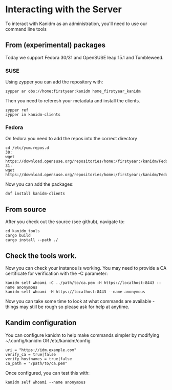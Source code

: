 # Interacting with the Server

To interact with Kanidm as an administration, you'll need to use our command line tools

## From (experimental) packages

Today we support Fedora 30/31 and OpenSUSE leap 15.1 and Tumbleweed.

### SUSE

Using zypper you can add the repository with:

    zypper ar obs://home:firstyear:kanidm home_firstyear_kanidm

Then you need to referesh your metadata and install the clients.

    zypper ref
    zypper in kanidm-clients

### Fedora

On fedora you need to add the repos into the correct directory

    cd /etc/yum.repos.d
    30:
    wget https://download.opensuse.org/repositories/home:/firstyear:/kanidm/Fedora_30/home:firstyear:kanidm.repo
    31:
    wget https://download.opensuse.org/repositories/home:/firstyear:/kanidm/Fedora_31/home:firstyear:kanidm.repo

Now you can add the packages:

    dnf install kanidm-clients

## From source

After you check out the source (see github), navigate to:

    cd kanidm_tools
    cargo build
    cargo install --path ./

## Check the tools work.

Now you can check your instance is working. You may need to provide a CA certificate for verification
with the -C parameter:

    kanidm self whoami -C ../path/to/ca.pem -H https://localhost:8443 --name anonymous
    kanidm self whoami -H https://localhost:8443 --name anonymous

Now you can take some time to look at what commands are available - things may still be rough so
please ask for help at anytime.

## Kandim configuration

You can configure kanidm to help make commands simpler by modifying ~/.config/kanidm OR /etc/kanidm/config

    uri = "https://idm.example.com"
    verify_ca = true|false
    verify_hostnames = true|false
    ca_path = "/path/to/ca.pem"

Once configured, you can test this with:

    kanidm self whoami --name anonymous
